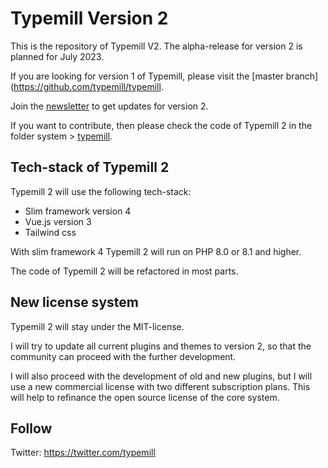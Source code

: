 # Typemill Version 2

This is the repository of Typemill V2. The alpha-release for version 2 is planned for July 2023. 

If you are looking for version 1 of Typemill, please visit the [master branch](https://github.com/typemill/typemill.

Join the [newsletter](https://typemill.net/news) to get updates for version 2. 

If you want to contribute, then please check the code of Typemill 2 in the folder system > [typemill](https://github.com/typemill/typemill/tree/tm2-dev/system/typemill).

## Tech-stack of Typemill 2

Typemill 2 will use the following tech-stack:

* Slim framework version 4
* Vue.js version 3
* Tailwind css

With slim framework 4 Typemill 2 will run on PHP 8.0 or 8.1 and higher.

The code of Typemill 2 will be refactored in most parts.

## New license system

Typemill 2 will stay under the MIT-license. 

I will try to update all current plugins and themes to version 2, so that the community can proceed with the further development.

I will also proceed with the development of old and new plugins, but I will use a new commercial license with two different subscription plans. This will help to refinance the open source license of the core system. 

## Follow

Twitter: https://twitter.com/typemill